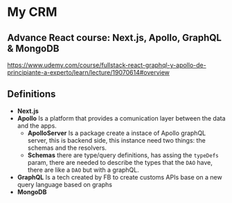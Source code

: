 # My CRM
## Advance React course: Next.js, Apollo, GraphQL & MongoDB

https://www.udemy.com/course/fullstack-react-graphql-y-apollo-de-principiante-a-experto/learn/lecture/19070614#overview

## Definitions

- **Next.js** 
- **Apollo** Is a platform that provides a comunication layer between the data and the apps.
    - **ApolloServer** Is a package create a instace of Apollo graphQL server, this is backend side, this instance need two things: the schemas and the resolvers.
    - **Schemas** there are type/query definitions, has assing the `typeDefs` param, there are needed to describe the types that the `DAO` have, there are like a `DAO` but with a graphQL. 
- **GraphQL** Is a tech created by FB to create customs APIs base on a new query language based on graphs
- **MongoDB**